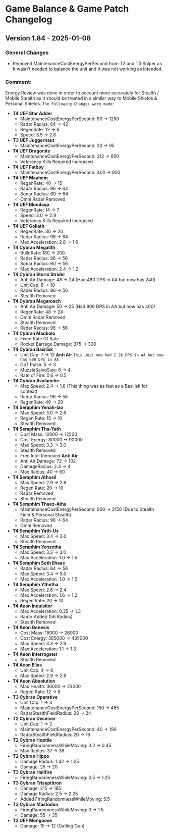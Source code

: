 # Game Balance & Game Patch Changelog

## Version 1.84 - 2025-01-08
### General Changes
- Removed MaintenanceCostEnergyPerSecond from T2 and T3 Sniper as It wasn't needed to balance the unit and It was not working as intended.

### Comment:
Energy Review was done in order to account more accurately for Stealth / Mobile Stealth as It should be treated in a similar way to Mobile Shields & Personal Shields.
`The Following Changes were made:`
- **T4 UEF Star Adder**
    - MaintenanceCostEnergyPerSecond: 80 -> 1250
    - Radar Radius: 64 -> 42
    - RegenRate: 12 -> 6
    - Speed: 3.5 -> 2.8
- **T3 UEF Juggernaut**
    - MaintenanceCostEnergyPerSecond: 20 -> 95
- **T4 UEF Dragonite**
    - MaintenanceCostEnergyPerSecond: 212 -> 850
    - Veterancy Kills Required Increased
- **T4 UEF Fatboy**
    - MaintenanceCostEnergyPerSecond: 400 -> 950
- **T4 UEF Mayhem**
    - RegenRate: 40 -> 15 
    - Radar Radius: 96 -> 64
    - Sonar Radius: 60 -> 64
    - Omni Radar Removed
- **T4 UEF Bloodasp**
    - RegenRate: 14 -> 7
    - Speed: 3.0 -> 2.9
    - Veterancy Kills Required Increased
- **T4 UEF Goliath**
    - RegenRate: 30 -> 20
    - Radar Radius: 96 -> 64
    - Max Acceleration: 2.8 -> 1.6
- **T4 Cybran Megalith**
    - BuildRate: 180 -> 200
    - Radar Radius: 96 -> 56
    - Sonar Radius: 60 -> 56
    - Max Acceleration: 2.4 -> 1.2
- **T4 Cybran Storm Strider**
    - Anti Air Damage: 48 -> 24 (Had 480 DPS in AA but now has 240)
    - Unit Cap: 8 -> 10
    - Rader Radius: 96 -> 56
    - Stealth Removed
- **T4 Cybran Megaroach**
    - Anti Air Damage: 50 -> 25 (Had 800 DPS in AA but now has 400)
    - RegenRate: 48 -> 24
    - Omni Radar Removed
    - Stealth Removed
    - Radar Radius: 96 -> 56
- **T4 Cybran Madbolo**
    - Fixed Rate Of Rate
    - Rocket Barrage Damage: 375 -> 300
- **T4 Cybran Basilisk**
    - Unit Cap: 7 -> 12
    **Anti Air** 
    `This Unit now had 2.2k DPS in AA but now has 600 DPS in AA`
    - DoT Pulse: 5 -> 3
    - MuzzleSalvoSize: 6 -> 4
    - Rate of Fire: 0.6 -> 0.5
- **T4 Cybran Avalanche**
    - Max Speed: 2.4 -> 1.8 (This thing was as fast as a Basilisk for context)
    - Radar Radius: 96 -> 56
    - RegenRate: 40 -> 20
- **T4 Seraphim Yenah-lao**
    - Max Speed: 3.0 -> 2.6
    - Regen Rate: 15 -> 10
    - Stealth Removed
- **T4 Seraphim Tha-Yath**
    - Cost Mass: 10000 -> 12500
    - Cost Energy: 80000 -> 90000
    - Max Speed: 3.3 -> 3.0
    - Stealth Removed
    - Free Intel Removed
    **Anti Air**
    - Anti Air Damage: 72 -> 102
    - DamageRadius: 2.4 -> 4
    - Max Radius: 40 -> 60
- **T4 Seraphim Athusil**
    - Max Speed: 2.9 -> 2.6
    - Regen Rate: 20 -> 10
    - Radar Removed
    - Stealth Removed
- **T4 Seraphim Thaez-Atha**
    - MaintenanceCostEnergyPerSecond: 900 -> 2150 (Due to Stealth Field & Personal Stealth)
    - Radar Radius: 96 -> 64
    - Omni Removed
- **T4 Seraphim Yath-Us**
    - Max Speed: 3.4 -> 3.0
    - Stealth Removed
- **T4 Seraphim Yenzotha**
    - Max Speed: 3.3 -> 3.0
    - Max Acceleration: 1.0 -> 1.5
- **T4 Seraphim Seth Ilhaas**
    - Radar Radius: 64 -> 56
    - Max Speed: 3.4 -> 3.0
    - Max Acceleration: 1.0 -> 1.5
- **T4 Seraphim Ythotha**
    - Max Speed: 2.6 -> 2.4
    - Max Acceleration: 1.6 -> 1.2
    - Regen Rate: 20 -> 10
- **T4 Aeon Inquisitor**
    - Max Acceleration: 0.35 -> 1.3
    - Radar Added (56 Radius)
    - Stealth Removed
- **T4 Aeon Genesis**
    - Cost Mass: 19000 -> 26000
    - Cost Energy: 385000 -> 435000
    - Max Speed: 3.3 -> 2.6
    - Max Acceleration: 1.1 -> 1.3
- **T4 Aeon Interrogater**
    - Stealth Removed
- **T4 Aeon Elias**
    - Unit Cap: 4 -> 6
    - Max Speed: 2.9 -> 2.6
- **T4 Aeon Absolution**
    - Max Health: 36000 -> 23000
    - Regen Rate: 12 -> 6
- **T3 Cybran Operative**
    - Unit Cap: 1 -> 3
    - MaintenanceCostEnergyPerSecond: 150 -> 465
    - RadarStealthFieldRadius: 28 -> 24
- **T2 Cybran Deceiver** 
    - Unit Cap: 1 -> 2
    - MaintenanceCostEnergyPerSecond: 40 -> 190
    - RadarStealthFieldRadius: 20 -> 16
- **T2 Cybran Hoptile**
    - FiringRandomnessWhileMoving: 0.2 -> 0.45
    - Max Radius: 37 -> 36
- **T2 Cybran Hippo**
    - Damage Radius: 1.42 -> 1.25
    - Damage: 25 -> 20
- **T3 Cybran Hailfire**
    - FiringRandomnessWhileMoving: 0.5 -> 1.25
- **T3 Cybran Triseptitron**
    - Damage: 215 -> 185
    - Damage Radius: 2.5 -> 2.25
    - Added FiringRandomnessWhileMoving: 5.5
- **T3 Cybran Mastodon**
    - FiringRandomnessWhileMoving: 0 -> 1.5
    - Damage: 55 -> 35
- **T2 UEF Mongoose**
    - Damage: 15 -> 12 (Gatling Gun)
